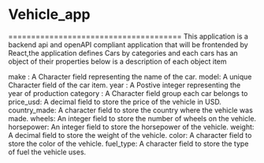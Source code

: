 # Vehicle_app
======================================
This application is a backend api and openAPI compliant application that will be frontended by React,the application defines Cars by categories and each cars has an object of their properties below is a description of each object item

make : A Character field representing the name of the car.
model: A unique Character field of the car item.
year : A Postive integer representing the year of production
category : A Character field group each car belongs to 
price_usd: A decimal field to store the price of the vehicle in USD.
country_made: A character field to store the country where the vehicle was made.
wheels: An integer field to store the number of wheels on the vehicle.
horsepower: An integer field to store the horsepower of the vehicle.
weight: A decimal field to store the weight of the vehicle.
color: A character field to store the color of the vehicle.
fuel_type: A character field to store the type of fuel the vehicle uses.

